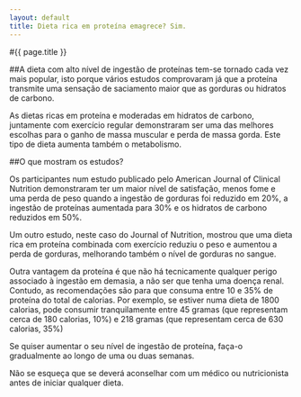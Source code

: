 ```yaml
---
layout: default
title: Dieta rica em proteína emagrece? Sim.
---
```


#{{ page.title }}

##A dieta com alto nível de ingestão de proteínas tem-se tornado cada vez mais popular, isto porque vários estudos comprovaram já que a proteína transmite uma sensação de saciamento maior que as gorduras ou hidratos de carbono.

As dietas ricas em proteína e moderadas em hidratos de carbono, juntamente com exercício regular demonstraram ser uma das melhores escolhas para o ganho de massa muscular e perda de massa gorda. Este tipo de dieta aumenta também o metabolismo.

##O que mostram os estudos?

Os participantes num estudo publicado pelo American Journal of Clinical Nutrition demonstraram ter um maior nível de satisfação, menos fome e uma perda de peso quando a ingestão de gorduras foi reduzido em 20%, a ingestão de proteínas aumentada para 30% e os hidratos de carbono reduzidos em 50%.

Um outro estudo, neste caso do Journal of Nutrition, mostrou que uma dieta rica em proteína combinada com exercício reduziu o peso e aumentou a perda de gorduras, melhorando também o nível de gorduras no sangue.

Outra vantagem da proteína é que não há tecnicamente qualquer perigo associado à ingestão em demasia, a não ser que tenha uma doença renal. Contudo, as recomendações são para que consuma entre 10 e 35% de proteína do total de calorias. Por exemplo, se estiver numa dieta de 1800 calorias, pode consumir tranquilamente entre 45 gramas (que representam cerca de 180 calorias, 10%) e 218 gramas (que representam cerca de 630 calorias, 35%)

Se quiser aumentar o seu nível de ingestão de proteína, faça-o gradualmente ao longo de uma ou duas semanas.

Não se esqueça que se deverá aconselhar com um médico ou nutricionista antes de iniciar qualquer dieta.